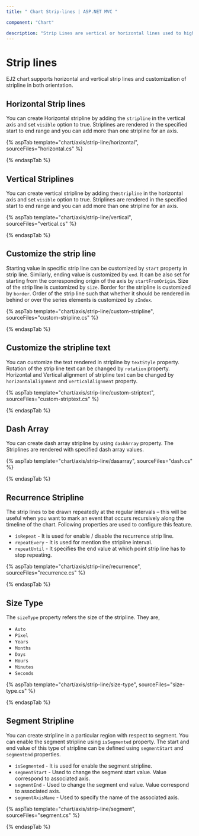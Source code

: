 ```yaml
---
title: " Chart Strip-lines | ASP.NET MVC "

component: "Chart"

description: "Strip Lines are vertical or horizontal lines used to highlight/mark a certain region on the plot area."
---
```


<!-- markdownlint-disable MD036 -->

# Strip lines

<!-- markdownlint-disable MD036 -->

EJ2 chart supports horizontal and vertical strip lines and customization of stripline in both orientation.

## Horizontal Strip lines

You can create Horizontal stripline by adding the `stripline` in the vertical axis and set `visible` option to true.
Striplines are rendered in the specified start to end range and you can add more than one stripline for an axis.

{% aspTab template="chart/axis/strip-line/horizontal", sourceFiles="horizontal.cs" %}

{% endaspTab %}

## Vertical Striplines

You can create vertical stripline by adding the`stripline` in the horizontal axis and set `visible` option to true.
Striplines are rendered in the specified start to end range and you can add more than one stripline for an axis.

{% aspTab template="chart/axis/strip-line/vertical", sourceFiles="vertical.cs" %}

{% endaspTab %}

## Customize the strip line

Starting value in specific strip line can be customized by `start` property in strip line. Similarly, ending value
is customized by `end`. It can be also set for starting from the corresponding origin of the axis by `startFromOrigin`.
Size of the strip line is customized by `size`. Border for the stripline is customized by `border`.
Order of the strip line such that whether it should be rendered in behind or over the series elements
is customized by `zIndex`.

{% aspTab template="chart/axis/strip-line/custom-stripline", sourceFiles="custom-stripline.cs" %}

{% endaspTab %}

## Customize the stripline text

You can customize the text rendered in stripline by `textStyle` property. Rotation of the strip line text can be changed by `rotation` property.
Horizontal and Vertical alignment of stripline text can be changed by `horizontalAlignment` and `verticalAlignment` property.

{% aspTab template="chart/axis/strip-line/custom-striptext", sourceFiles="custom-striptext.cs" %}

{% endaspTab %}

## Dash Array

You can create dash array stripline by using `dashArray` property. The Striplines are rendered with specified dash array values.

{% aspTab template="chart/axis/strip-line/dasarray", sourceFiles="dash.cs" %}

{% endaspTab %}

## Recurrence Stripline

 The strip lines to be drawn repeatedly at the regular intervals – this will be useful when you want to mark an event that occurs recursively along the timeline of the chart. Following properties are used to configure this feature.

* `isRepeat`       - It is used for enable / disable the recurrence strip line.
* `repeatEvery`    - It is used for mention the stripline interval.
* `repeatUntil`    - It specifies the end value at which point strip line has to stop repeating.

{% aspTab template="chart/axis/strip-line/recurrence", sourceFiles="recurrence.cs" %}

{% endaspTab %}

## Size Type

The `sizeType` property refers the size of the stripline. They are,

* `Auto`
* `Pixel`
* `Years`
* `Months`
* `Days`
* `Hours`
* `Minutes`
* `Seconds`

{% aspTab template="chart/axis/strip-line/size-type", sourceFiles="size-type.cs" %}

{% endaspTab %}

## Segment Stripline

You can create stripline in a particular region with respect to segment. You can enable the segment stripline using `isSegmented` property. The start and end value of this type of stripline can be defined using `segmentStart` and `segmentEnd` properties.

* `isSegmented`     - It is used for enable the segment stripline.
* `segmentStart`    - Used to change the segment start value. Value correspond to associated axis.
* `segmentEnd`      - Used to change the segment end value. Value correspond to associated axis.
* `segmentAxisName` - Used to specify the name of the associated axis.

{% aspTab template="chart/axis/strip-line/segment", sourceFiles="segment.cs" %}

{% endaspTab %}